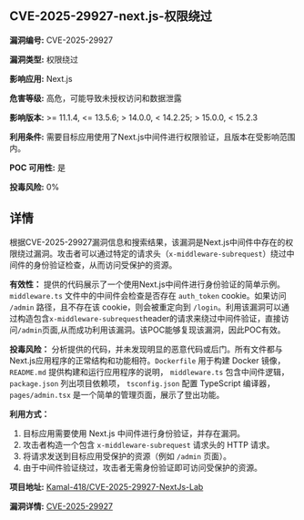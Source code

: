 ## CVE-2025-29927-next.js-权限绕过

**漏洞编号:** CVE-2025-29927

**漏洞类型:** 权限绕过

**影响应用:** Next.js

**危害等级:** 高危，可能导致未授权访问和数据泄露

**影响版本:** >= 11.1.4, <= 13.5.6; > 14.0.0, < 14.2.25; > 15.0.0, < 15.2.3

**利用条件:** 需要目标应用使用了Next.js中间件进行权限验证，且版本在受影响范围内。

**POC 可用性:** 是

**投毒风险:** 0%

## 详情

根据CVE-2025-29927漏洞信息和搜索结果，该漏洞是Next.js中间件中存在的权限绕过漏洞。攻击者可以通过特定的请求头（`x-middleware-subrequest`）绕过中间件的身份验证检查，从而访问受保护的资源。

**有效性：**
提供的代码展示了一个使用Next.js中间件进行身份验证的简单示例。`middleware.ts` 文件中的中间件会检查是否存在 `auth_token` cookie。如果访问 `/admin` 路径，且不存在该 cookie，则会被重定向到 `/login`。利用该漏洞可以通过构造包含`x-middleware-subrequest`header的请求来绕过中间件验证，直接访问`/admin`页面,从而成功利用该漏洞。该POC能够复现该漏洞，因此POC有效。

**投毒风险：**
分析提供的代码，并未发现明显的恶意代码或后门。所有文件都与Next.js应用程序的正常结构和功能相符。`Dockerfile` 用于构建 Docker 镜像，`README.md` 提供构建和运行应用程序的说明， `middleware.ts` 包含中间件逻辑，`package.json` 列出项目依赖项， `tsconfig.json` 配置 TypeScript 编译器，`pages/admin.tsx` 是一个简单的管理页面，展示了登出功能。

**利用方式：**
1.  目标应用需要使用 Next.js 中间件进行身份验证，并存在漏洞。
2.  攻击者构造一个包含 `x-middleware-subrequest` 请求头的 HTTP 请求。
3.  将请求发送到目标应用受保护的资源（例如 `/admin` 页面）。
4.  由于中间件验证绕过，攻击者无需身份验证即可访问受保护的资源。

**项目地址:** [Kamal-418/CVE-2025-29927-NextJs-Lab](https://github.com/Kamal-418/CVE-2025-29927-NextJs-Lab)

**漏洞详情:** [CVE-2025-29927](https://nvd.nist.gov/vuln/detail/CVE-2025-29927)